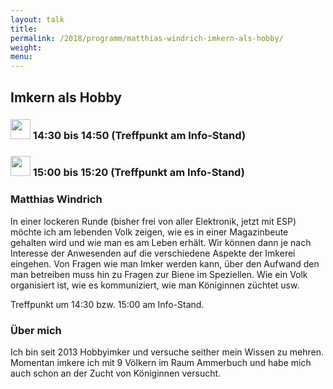 ```yaml
---
layout: talk
title:
permalink: /2018/programm/matthias-windrich-imkern-als-hobby/
weight:
menu:
---
```

## Imkern als Hobby

### <img height = "32" src="../../../images/talk.svg"> 14:30 bis 14:50 (Treffpunkt am Info-Stand)

### <img height = "32" src="../../../images/talk.svg"> 15:00 bis 15:20 (Treffpunkt am Info-Stand)

### Matthias Windrich

In einer lockeren Runde (bisher frei von aller Elektronik, jetzt mit ESP) möchte ich am lebenden Volk zeigen, wie es in einer Magazinbeute gehalten wird und wie man es am Leben erhält. Wir können dann je nach Interesse der Anwesenden auf die verschiedene Aspekte der Imkerei eingehen. Von Fragen wie man Imker werden kann, über den Aufwand den man betreiben muss hin zu Fragen zur Biene im Speziellen. Wie ein Volk organisiert ist, wie es kommuniziert, wie man Königinnen züchtet usw.

Treffpunkt um 14:30 bzw. 15:00 am Info-Stand.

### Über mich

Ich bin seit 2013 Hobbyimker und versuche seither mein Wissen zu mehren. Momentan imkere ich mit 9 Völkern im Raum Ammerbuch und habe mich auch schon an der Zucht von Königinnen versucht.
